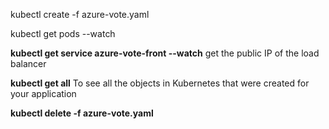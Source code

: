 kubectl create -f azure-vote.yaml

kubectl get pods --watch

**kubectl get service azure-vote-front --watch**
get the public IP of the load balancer

**kubectl get all**
To see all the objects in Kubernetes that were created for your application

**kubectl delete -f azure-vote.yaml**
